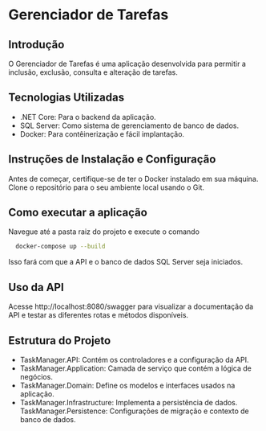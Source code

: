 # Gerenciador de Tarefas

## Introdução
O Gerenciador de Tarefas é uma aplicação desenvolvida para permitir a inclusão, exclusão, consulta e alteração de tarefas.

## Tecnologias Utilizadas

- .NET Core: Para o backend da aplicação.
-  SQL Server: Como sistema de gerenciamento de banco de dados.
-  Docker: Para contêinerização e fácil implantação.

## Instruções de Instalação e Configuração
Antes de começar, certifique-se de ter o Docker instalado em sua máquina. Clone o repositório para o seu ambiente local usando o Git.

## Como executar a aplicação

Navegue até a pasta raiz do projeto e execute o comando

```bash
  docker-compose up --build
```
    
Isso fará com que a API e o banco de dados SQL Server seja iniciados.

## Uso da API

Acesse http://localhost:8080/swagger para visualizar a documentação da API e testar as diferentes rotas e métodos disponíveis.

## Estrutura do Projeto

- TaskManager.API: Contém os controladores e a configuração da API.
- TaskManager.Application: Camada de serviço que contém a lógica de negócios.
- TaskManager.Domain: Define os modelos e interfaces usados na aplicação.
- TaskManager.Infrastructure: Implementa a persistência de dados.
TaskManager.Persistence: Configurações de migração e contexto de banco de dados.
